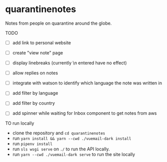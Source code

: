# quarantinenotes
Notes from people on quarantine around the globe.


TODO
  * [ ] add link to personal website
  * [ ] create "view note" page
  * [ ] display linebreaks (currently \n entered have no effect)
  * [ ] allow replies on notes
  * [ ] integrate with watson to identify which language the note was written in
  * [ ] add filter by language
  * [ ] add filter by country
  * [ ] add spinner while waiting for Inbox component to get notes from aws


TO run locally
- clone the repository and `cd quarantinenotes`
- run `yarn install && yarn --cwd ./vuemail-dark install`
- run `pipenv install`
- run `sls wsgi serve` on `./` to run the API locally.
- run `yarn --cwd ./vuemail-dark serve` to run the site locally
